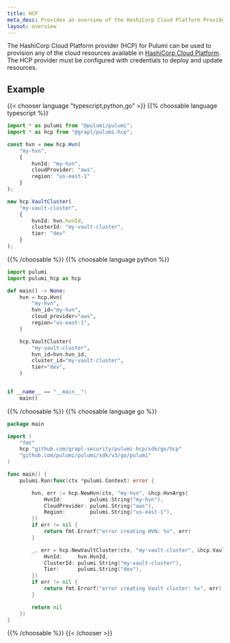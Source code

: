 ```yaml
---
title: HCP
meta_desc: Provides an overview of the HashiCorp Cloud Platform Provider for Pulumi.
layout: overview
---
```


The HashiCorp Cloud Platform provider (HCP) for Pulumi can be used to
provision any of the cloud resources available in [HashiCorp Cloud
Platform](https://www.hashicorp.com/cloud-platform). The HCP provider
must be configured with credentials to deploy and update resources.

## Example

{{< chooser language "typescript,python,go" >}}
{{% choosable language typescript %}}

```typescript
import * as pulumi from "@pulumi/pulumi";
import * as hcp from "@grapl/pulumi-hcp";

const hvn = new hcp.Hvn(
    "my-hvn",
    {
        hvnId: "my-hvn",
        cloudProvider: "aws",
        region: "us-east-1"
    }
);

new hcp.VaultCluster(
    "my-vault-cluster",
    {
        hvnId: hvn.hvnId,
        clusterId: "my-vault-cluster",
        tier: "dev"
    }
);
```

{{% /choosable %}}
{{% choosable language python %}}

```python
import pulumi
import pulumi_hcp as hcp

def main() -> None:
    hvn = hcp.Hvn(
        "my-hvn",
        hvn_id="my-hvn",
        cloud_provider="aws",
        region="us-east-1",
    )

    hcp.VaultCluster(
        "my-vault-cluster",
        hvn_id=hvn.hvn_id,
        cluster_id="my-vault-cluster",
        tier="dev",
    )


if __name__ == "__main__":
    main()
```

{{% /choosable %}}
{{% choosable language go %}}

```go
package main

import (
    "fmt"
    hcp "github.com/grapl-security/pulumi-hcp/sdk/go/hcp"
    "github.com/pulumi/pulumi/sdk/v3/go/pulumi"
)

func main() {
    pulumi.Run(func(ctx *pulumi.Context) error {

        hvn, err := hcp.NewHvn(ctx, "my-hvn", &hcp.HvnArgs{
            HvnId:         pulumi.String("my-hvn"),
            CloudProvider: pulumi.String("aws"),
            Region:        pulumi.String("us-east-1"),
        })
        if err != nil {
            return fmt.Errorf("error creating HVN: %v", err)
        }

        _, err = hcp.NewVaultCluster(ctx, "my-vault-cluster", &hcp.VaultClusterArgs{
            HvnId:     hvn.HvnId,
            ClusterId: pulumi.String("my-vault-cluster"),
            Tier:      pulumi.String("dev"),
        })
        if err != nil {
            return fmt.Errorf("error creating Vault cluster: %v", err)
        }

        return nil
    })
}
```

{{% /choosable %}}
{{< /chooser >}}

